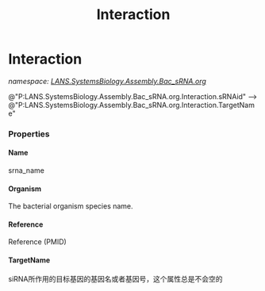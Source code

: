 ﻿---
title: Interaction
---

# Interaction
_namespace: [LANS.SystemsBiology.Assembly.Bac_sRNA.org](N-LANS.SystemsBiology.Assembly.Bac_sRNA.org.html)_

@"P:LANS.SystemsBiology.Assembly.Bac_sRNA.org.Interaction.sRNAid" --> @"P:LANS.SystemsBiology.Assembly.Bac_sRNA.org.Interaction.TargetName"




### Properties

#### Name
srna_name
#### Organism
The bacterial organism species name.
#### Reference
Reference (PMID)
#### TargetName
siRNA所作用的目标基因的基因名或者基因号，这个属性总是不会空的
